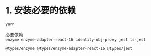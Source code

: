 # 1. 安装必要的依赖 
`yarn`

必要依赖  
`enzyme enzyme-adapter-react-16 identity-obj-proxy jest ts-jest`

`@types/enzyme @types/enzyme-adapter-react-16 @types/jest`